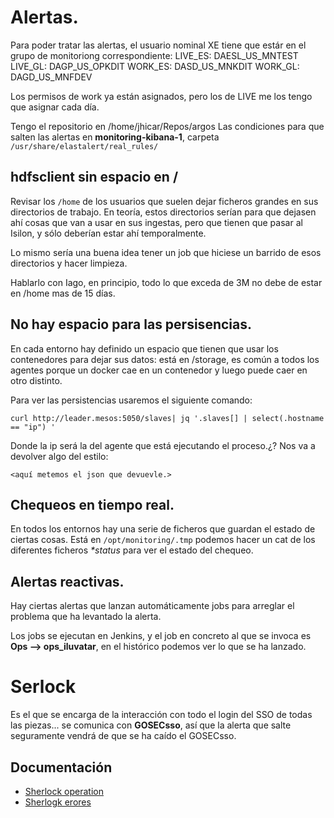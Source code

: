 # Alertas.
Para poder tratar las alertas, el usuario nominal XE tiene que estár en el grupo de monitoriong correspondiente:
LIVE_ES: DAESL_US_MNTEST
LIVE_GL: DAGP_US_OPKDIT
WORK_ES: DASD_US_MNKDIT
WORK_GL: DAGD_US_MNFDEV

Los permisos de work ya están asignados, pero los de LIVE me los tengo que asignar cada día.


Tengo el repositorio en /home/jhicar/Repos/argos
Las condiciones para que salten las alertas en **monitoring-kibana-1**, carpeta `/usr/share/elastalert/real_rules/`

## hdfsclient sin espacio en /
Revisar los `/home` de los usuarios que suelen dejar ficheros grandes en sus directorios de trabajo. En teoría, estos directorios serían para que dejasen ahí cosas que van a usar en sus ingestas, pero que tienen que pasar al Isilon, y sólo deberían estar ahí temporalmente.

Lo mismo sería una buena idea tener un job que hiciese un barrido de esos directorios y hacer limpieza.

Hablarlo con Iago, en principio, todo lo que exceda de 3M no debe de estar en /home mas de 15 días.

## No hay espacio para las persisencias.
En cada entorno hay definido un espacio que tienen que usar los contenedores para dejar sus datos: está en /storage, es común a todos los agentes porque un docker cae en un contenedor y luego puede caer en otro distinto.

Para ver las persistencias usaremos el siguiente comando:
```
curl http://leader.mesos:5050/slaves| jq '.slaves[] | select(.hostname == "ip") '
```
Donde la ip será la del agente que está ejecutando el proceso.¿?
Nos va a devolver algo del estilo:
```
<aquí metemos el json que devuevle.>
```
## Chequeos en tiempo real.
En todos los entornos hay una serie de ficheros que guardan el estado de ciertas cosas. Está en `/opt/monitoring/.tmp` podemos hacer un cat de los diferentes ficheros _*status_ para ver el estado del chequeo.

## Alertas reactivas.
Hay ciertas alertas que lanzan automáticamente jobs para arreglar el problema que ha levantado la alerta.

Los jobs se ejecutan en Jenkins, y el job en concreto al que se invoca es **Ops --> ops_iluvatar**, en el histórico podemos ver lo que se ha lanzado.

# Serlock
Es el que se encarga de la interacción con todo el login del SSO de todas las piezas... se comunica con **GOSECsso**, así que la alerta que salte seguramente vendrá de que se ha caído el GOSECsso.
## Documentación
* [Sherlock operation](https://datiobd.atlassian.net/wiki/spaces/MON/pages/1026293793/sherlock+operation?focusedCommentId=1049886724#comment-1049886724)
* [Sherlogk erores](https://datiobd.atlassian.net/wiki/spaces/CPPR/pages/653525087/Sherlock+Errores)




